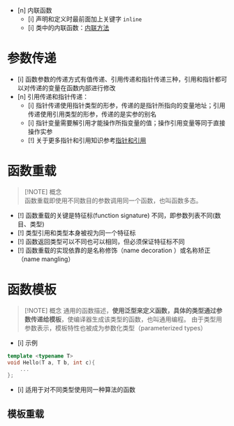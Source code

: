 - [n] 内联函数
	- [i] 声明和定义时最前面加上关键字 `inline`
	- [i] 类中的内联函数：[内联方法](对象和类.md#内联方法)
# 参数传递
- [i] 函数参数的传递方式有值传递、引用传递和指针传递三种，引用和指针都可以对传递的变量在函数内部进行修改
- [n] 引用传递和指针传递：
	- [i] 指针传递使用指针类型的形参，传递的是指针所指向的变量地址；引用传递使用引用类型的形参，传递的是实参的别名 
	- [i] 指针变量需要解引用才能操作所指变量的值；操作引用变量等同于直接操作实参
	- [!] 关于更多指针和引用知识参考[指针和引用](指针.md#指针和引用)
# 函数重载 

> [!NOTE] 概念  
> 函数重载即使用不同数目的参数调用同一个函数，也叫函数多态。
- [!] 函数重载的关键是特征标(function signature) 不同，即参数列表不同(数目、类型)
- [!] 类型引用和类型本身被视为同一个特征标
- [!] 函数返回类型可以不同也可以相同，但必须保证特征标不同 
- [!] 函数重载的实现依靠的是名称修饰（name decoration ）或名称矫正（name mangling） 

# 函数模板

> [!NOTE] 概念
> 通用的函数描述，**使用泛型来定义函数，具体的类型通过参数传递给模板**，使编译器生成该类型的函数，也叫通用编程。
> 由于类型用参数表示，模板特性也被成为参数化类型（parameterized types）

- [i] 示例
```cpp
template <typename T>
void Hello(T a, T b, int c){
	...
};
```
- [i] 适用于对不同类型使用同一种算法的函数
## 模板重载

